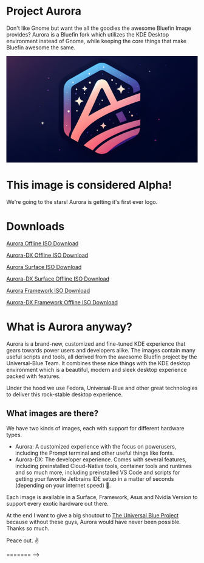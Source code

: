 # Project Aurora
Don't like Gnome but want the all the goodies the awesome Bluefin Image provides? Aurora is a Bluefin fork which utilizes the KDE Desktop environment instead of Gnome, while keeping the core things that make Bluefin awesome the same. 

![This is the Aurora Banner.](./banner.jpg)

# **This image is considered Alpha!** 

We're going to the stars! Aurora is getting it's first ever logo.

# Downloads

[Aurora Offline ISO Download](https://aurora-dl.niklas.tech/aurora-latest.iso)

[Aurora-DX Offline ISO Download](https://aurora-dl.niklas.tech/aurora-dx-latest.iso)

[Aurora Surface ISO Download](https://aurora-dl.niklas.tech/aurora-surface-latest.iso)

[Aurora-DX Surface Offline ISO Download](https://aurora-dl.niklas.tech/aurora-dx-surface-latest.iso)

[Aurora Framework ISO Download](https://aurora-dl.niklas.tech/aurora-framework-latest.iso)

[Aurora-DX Framework Offline ISO Download](https://aurora-dl.niklas.tech/aurora-dx-framework-latest.iso)

# What is Aurora anyway?
Aurora is a brand-new, customized and fine-tuned KDE experience that gears towards power users and developers alike. The images contain many useful scripts and tools, all derived from the awesome Bluefin project by the Universal-Blue Team. It combines these nice things with the KDE desktop environment which is a beautiful, modern and sleek desktop experience packed with features. 

Under the hood we use Fedora, Universal-Blue and other great technologies to deliver this rock-stable desktop experience. 

## What images are there? 
We have two kinds of images, each with support for different hardware types. 

- Aurora: A customized experience with the focus on powerusers, including the Prompt terminal and other useful things like fonts. 
- Aurora-DX: The developer experience. Comes with several features, including preinstalled Cloud-Native tools, container tools and runtimes and so much more, including preinstalled VS Code and scripts for getting your favorite Jetbrains IDE setup in a matter of seconds (depending on your internet speed) 🫡.

Each image is available in a Surface, Framework, Asus and Nvidia Version to support every exotic hardware out there. 

At the end I want to give a big shoutout to [The Universal Blue Project](https://github.com/ublue-os) because without these guys, Aurora would have never been possible. Thanks so much. 

Peace out. ✌️

=======
-->
>>>>>>>
